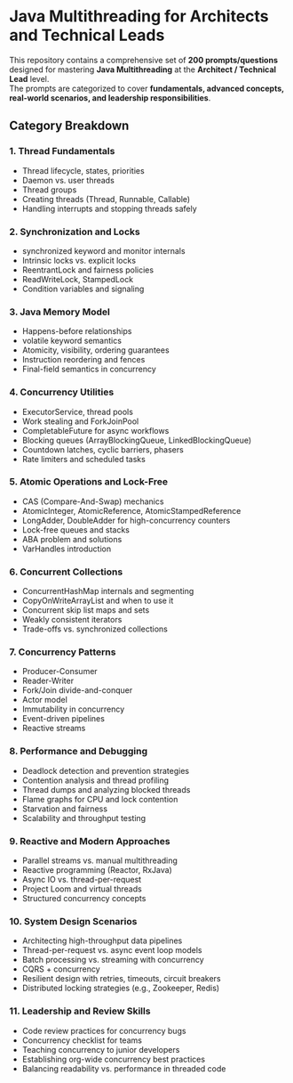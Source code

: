 # Java Multithreading for Architects and Technical Leads

This repository contains a comprehensive set of **200 prompts/questions** designed for mastering **Java Multithreading** at the **Architect / Technical Lead** level.  
The prompts are categorized to cover **fundamentals, advanced concepts, real-world scenarios, and leadership responsibilities**.



##  Category Breakdown

### 1. Thread Fundamentals 
- Thread lifecycle, states, priorities  
- Daemon vs. user threads  
- Thread groups  
- Creating threads (Thread, Runnable, Callable)  
- Handling interrupts and stopping threads safely  



### 2. Synchronization and Locks 
- synchronized keyword and monitor internals  
- Intrinsic locks vs. explicit locks  
- ReentrantLock and fairness policies  
- ReadWriteLock, StampedLock  
- Condition variables and signaling  



### 3. Java Memory Model 
- Happens-before relationships  
- volatile keyword semantics  
- Atomicity, visibility, ordering guarantees  
- Instruction reordering and fences  
- Final-field semantics in concurrency  



### 4. Concurrency Utilities 
- ExecutorService, thread pools  
- Work stealing and ForkJoinPool  
- CompletableFuture for async workflows  
- Blocking queues (ArrayBlockingQueue, LinkedBlockingQueue)  
- Countdown latches, cyclic barriers, phasers  
- Rate limiters and scheduled tasks  


### 5. Atomic Operations and Lock-Free 
- CAS (Compare-And-Swap) mechanics  
- AtomicInteger, AtomicReference, AtomicStampedReference  
- LongAdder, DoubleAdder for high-concurrency counters  
- Lock-free queues and stacks  
- ABA problem and solutions  
- VarHandles introduction  



### 6. Concurrent Collections 
- ConcurrentHashMap internals and segmenting  
- CopyOnWriteArrayList and when to use it  
- Concurrent skip list maps and sets  
- Weakly consistent iterators  
- Trade-offs vs. synchronized collections  



### 7. Concurrency Patterns 
- Producer-Consumer  
- Reader-Writer  
- Fork/Join divide-and-conquer  
- Actor model  
- Immutability in concurrency  
- Event-driven pipelines  
- Reactive streams  


### 8. Performance and Debugging 
- Deadlock detection and prevention strategies  
- Contention analysis and thread profiling  
- Thread dumps and analyzing blocked threads  
- Flame graphs for CPU and lock contention  
- Starvation and fairness  
- Scalability and throughput testing  



### 9. Reactive and Modern Approaches 
- Parallel streams vs. manual multithreading  
- Reactive programming (Reactor, RxJava)  
- Async IO vs. thread-per-request  
- Project Loom and virtual threads  
- Structured concurrency concepts  


### 10. System Design Scenarios 
- Architecting high-throughput data pipelines  
- Thread-per-request vs. async event loop models  
- Batch processing vs. streaming with concurrency  
- CQRS + concurrency  
- Resilient design with retries, timeouts, circuit breakers  
- Distributed locking strategies (e.g., Zookeeper, Redis)  


### 11. Leadership and Review Skills 
- Code review practices for concurrency bugs  
- Concurrency checklist for teams  
- Teaching concurrency to junior developers  
- Establishing org-wide concurrency best practices  
- Balancing readability vs. performance in threaded code  
